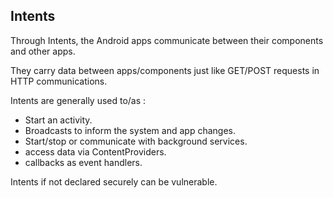 


## Intents


Through Intents, the Android apps communicate between their components and other apps.

They carry data between apps/components just like GET/POST requests in HTTP communications.

Intents are generally used to/as :

* Start an activity.
* Broadcasts to inform the system and app changes.
* Start/stop or communicate with background services.
* access data via ContentProviders.
* callbacks as event handlers.

Intents if not declared securely can be vulnerable.
